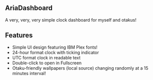 ## AriaDashboard
A very, very, very simple clock dashboard for myself and otakus!

## Features
- Simple UI design featuring IBM Plex fonts!
- 24-hour format clock with ticking indicator
- UTC format clock in readable text
- Double-click to open in Fullscreen
- Otaku-friendly wallpapers (local source) changing randomly at a 15 minutes interval!
